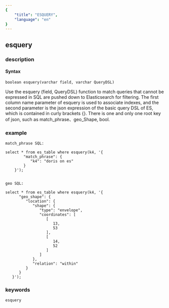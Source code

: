 ```yaml
---
{
    "title": "ESQUERY",
    "language": "en"
}
---
```


<!-- 
Licensed to the Apache Software Foundation (ASF) under one
or more contributor license agreements.  See the NOTICE file
distributed with this work for additional information
regarding copyright ownership.  The ASF licenses this file
to you under the Apache License, Version 2.0 (the
"License"); you may not use this file except in compliance
with the License.  You may obtain a copy of the License at

  http://www.apache.org/licenses/LICENSE-2.0

Unless required by applicable law or agreed to in writing,
software distributed under the License is distributed on an
"AS IS" BASIS, WITHOUT WARRANTIES OR CONDITIONS OF ANY
KIND, either express or implied.  See the License for the
specific language governing permissions and limitations
under the License.
-->

## esquery
### description
#### Syntax

`boolean esquery(varchar field, varchar QueryDSL)`

Use the esquery (field, QueryDSL) function to match queries that cannot be expressed in SQL are pushed down to Elasticsearch for filtering. 
The first column name parameter of esquery is used to associate indexes, and the second parameter is the json expression of the basic query DSL of ES, which is contained in curly brackets {}. There is one and only one root key of json, such as match_phrase、geo_Shape, bool.

### example

```
match_phrase SQL:

select * from es_table where esquery(k4, '{
        "match_phrase": {
           "k4": "doris on es"
        }
    }');


geo SQL:

select * from es_table where esquery(k4, '{
      "geo_shape": {
         "location": {
            "shape": {
               "type": "envelope",
               "coordinates": [
                  [
                     13,
                     53
                  ],
                  [
                     14,
                     52
                  ]
               ]
            },
            "relation": "within"
         }
      }
   }');
```

### keywords
    esquery
